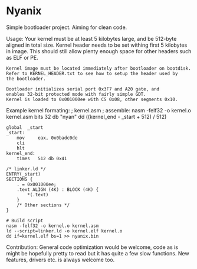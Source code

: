 # Nyanix
Simple bootloader project. Aiming for clean code.

Usage:
	Your kernel must be at least 5 kilobytes large, and be 512-byte
	aligned in total size. Kernel header needs to be set withing first
	5 kilobytes in image. This should still allow plenty enough space
	for other headers such as ELF or PE.

	Kernel image must be located immediately after bootloader on bootdisk.
	Refer to KERNEL_HEADER.txt to see how to setup the header used by
	the bootloader.

	Bootloader initializes serial port 0x3F7 and A20 gate, and
	enables 32-bit protected mode with fairly simple GDT.
	Kernel is loaded to 0x001000ee with CS 0x08, other segments 0x10.

Example kernel formating:
	; kernel.asm
	; assemble: nasm -felf32 -o kernel.o kernel.asm
	bits 	32
	db 	"nyan"
	dd 	((kernel_end - _start + 512) / 512)

	global  _start
	_start:
		mov 	eax, 0x0badc0de
		cli
		hlt
	kernel_end:
		times 	512 db 0x41

	/* linker.ld */
	ENTRY(_start)
	SECTIONS {
		. = 0x001000ee;
		.text ALIGN (4K) : BLOCK (4K) {
			*(.text)
		}
		/* Other sections */
	}

	# Build script
	nasm -felf32 -o kernel.o kernel.asm
	ld --script=linker.ld -o kernel.elf kernel.o
	dd if=kernel.elf bs=1 >> nyanix.bin

Contribution:
	General code optimization would be welcome, code as is might be 
	hopefully pretty to read but it has quite a few slow functions.
 	New features, drivers etc. is always welcome too.

